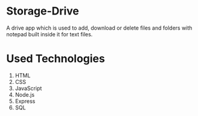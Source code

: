 # Storage-Drive
A drive app which is used to add, download or delete files and folders with notepad built inside it for text files.

# Used Technologies
1. HTML
2. CSS
3. JavaScript
4. Node.js
5. Express
6. SQL
